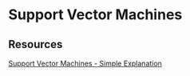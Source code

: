 # Support Vector Machines


## Resources
[Support Vector Machines - Simple Explanation](http://www.kdnuggets.com/2016/07/support-vector-machines-simple-explanation.html)
